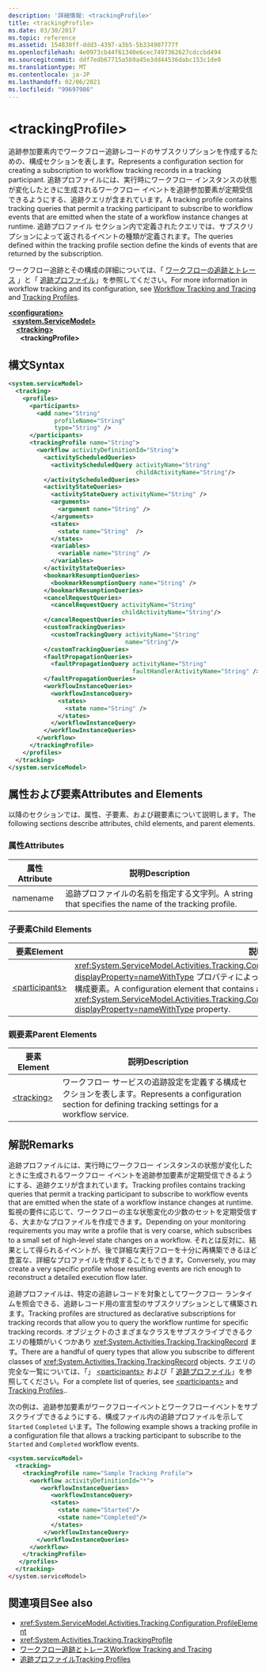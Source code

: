 ```yaml
---
description: '詳細情報: <trackingProfile>'
title: <trackingProfile>
ms.date: 03/30/2017
ms.topic: reference
ms.assetid: 154830ff-ddd3-4397-a3b5-5b334907777f
ms.openlocfilehash: 4e0973cb44f61340e6cec7497362627cdccbd494
ms.sourcegitcommit: ddf7edb67715a5b9a45e3dd44536dabc153c1de0
ms.translationtype: MT
ms.contentlocale: ja-JP
ms.lasthandoff: 02/06/2021
ms.locfileid: "99697986"
---
```

# \<trackingProfile>

<span data-ttu-id="3187a-102">追跡参加要素内でワークフロー追跡レコードのサブスクリプションを作成するための、構成セクションを表します。</span><span class="sxs-lookup"><span data-stu-id="3187a-102">Represents a configuration section for creating a subscription to workflow tracking records in a tracking participant.</span></span> <span data-ttu-id="3187a-103">追跡プロファイルには、実行時にワークフロー インスタンスの状態が変化したときに生成されるワークフロー イベントを追跡参加要素が定期受信できるようにする、追跡クエリが含まれています。</span><span class="sxs-lookup"><span data-stu-id="3187a-103">A tracking profile contains tracking queries that permit a tracking participant to subscribe to workflow events that are emitted when the state of a workflow instance changes at runtime.</span></span> <span data-ttu-id="3187a-104">追跡プロファイル セクション内で定義されたクエリでは、サブスクリプションによって返されるイベントの種類が定義されます。</span><span class="sxs-lookup"><span data-stu-id="3187a-104">The queries defined within the tracking profile section define the kinds of events that are returned by the subscription.</span></span>  
  
 <span data-ttu-id="3187a-105">ワークフロー追跡とその構成の詳細については、「 [ワークフローの追跡とトレース](../../../windows-workflow-foundation/workflow-tracking-and-tracing.md) 」と「 [追跡プロファイル](../../../windows-workflow-foundation/tracking-profiles.md)」を参照してください。</span><span class="sxs-lookup"><span data-stu-id="3187a-105">For more information in workflow tracking and its configuration, see [Workflow Tracking and Tracing](../../../windows-workflow-foundation/workflow-tracking-and-tracing.md) and [Tracking Profiles](../../../windows-workflow-foundation/tracking-profiles.md).</span></span>  
  
[**\<configuration>**](../configuration-element.md)\
&nbsp;&nbsp;[**\<system.ServiceModel>**](system-servicemodel-of-workflow.md)\
&nbsp;&nbsp;&nbsp;&nbsp;[**\<tracking>**](tracking.md)\
&nbsp;&nbsp;&nbsp;&nbsp;&nbsp;&nbsp;**\<trackingProfile>**  
  
## <a name="syntax"></a><span data-ttu-id="3187a-106">構文</span><span class="sxs-lookup"><span data-stu-id="3187a-106">Syntax</span></span>  
  
```xml  
<system.serviceModel>
  <tracking>
    <profiles>
      <participants>
        <add name="String"
             profileName="String"
             type="String" />
      </participants>
      <trackingProfile name="String">
        <workflow activityDefinitionId="String">
          <activityScheduledQueries>
            <activityScheduledQuery activityName="String"
                                    childActivityName="String"/>
          </activityScheduledQueries>
          <activityStateQueries>
            <activityStateQuery activityName="String" />
            <arguments>
              <argument name="String" />
            </arguments>
            <states>
              <state name="String"  />
            </states>
            <variables>
              <variable name="String" />
            </variables>
          </activityStateQueries>
          <bookmarkResumptionQueries>
            <bookmarkResumptionQuery name="String" />
          </bookmarkResumptionQueries>
          <cancelRequestQueries>
            <cancelRequestQuery activityName="String"
                                childActivityName="String"/>
          </cancelRequestQueries>
          <customTrackingQueries>
            <customTrackingQuery activityName="String"
                                 name="String"/>
          </customTrackingQueries>
          <faultPropagationQueries>
            <faultPropagationQuery activityName="String"
                                   faultHandlerActivityName="String" />
          </faultPropagationQueries>
          <workflowInstanceQueries>
            <workflowInstanceQuery>
              <states>
                <state name="String" />
              </states>
            </workflowInstanceQuery>
          </workflowInstanceQueries>
        </workflow>
      </trackingProfile>
    </profiles>
  </tracking>
</system.serviceModel>  
```  
  
## <a name="attributes-and-elements"></a><span data-ttu-id="3187a-107">属性および要素</span><span class="sxs-lookup"><span data-stu-id="3187a-107">Attributes and Elements</span></span>  

 <span data-ttu-id="3187a-108">以降のセクションでは、属性、子要素、および親要素について説明します。</span><span class="sxs-lookup"><span data-stu-id="3187a-108">The following sections describe attributes, child elements, and parent elements.</span></span>  
  
### <a name="attributes"></a><span data-ttu-id="3187a-109">属性</span><span class="sxs-lookup"><span data-stu-id="3187a-109">Attributes</span></span>  
  
|<span data-ttu-id="3187a-110">属性</span><span class="sxs-lookup"><span data-stu-id="3187a-110">Attribute</span></span>|<span data-ttu-id="3187a-111">説明</span><span class="sxs-lookup"><span data-stu-id="3187a-111">Description</span></span>|  
|---------------|-----------------|  
|<span data-ttu-id="3187a-112">name</span><span class="sxs-lookup"><span data-stu-id="3187a-112">name</span></span>|<span data-ttu-id="3187a-113">追跡プロファイルの名前を指定する文字列。</span><span class="sxs-lookup"><span data-stu-id="3187a-113">A string that specifies the name of the tracking profile.</span></span>|  
  
### <a name="child-elements"></a><span data-ttu-id="3187a-114">子要素</span><span class="sxs-lookup"><span data-stu-id="3187a-114">Child Elements</span></span>  
  
|<span data-ttu-id="3187a-115">要素</span><span class="sxs-lookup"><span data-stu-id="3187a-115">Element</span></span>|<span data-ttu-id="3187a-116">説明</span><span class="sxs-lookup"><span data-stu-id="3187a-116">Description</span></span>|  
|-------------|-----------------|  
|[\<participants>](participants.md)|<span data-ttu-id="3187a-117"><xref:System.ServiceModel.Activities.Tracking.Configuration.ProfileWorkflowElement.ActivityDefinitionId%2A?displayProperty=nameWithType> プロパティによって識別される特定のワークフローのすべてのクエリを格納する構成要素。</span><span class="sxs-lookup"><span data-stu-id="3187a-117">A configuration element that contains all queries for a specific workflow identified by the <xref:System.ServiceModel.Activities.Tracking.Configuration.ProfileWorkflowElement.ActivityDefinitionId%2A?displayProperty=nameWithType> property.</span></span>|  
  
### <a name="parent-elements"></a><span data-ttu-id="3187a-118">親要素</span><span class="sxs-lookup"><span data-stu-id="3187a-118">Parent Elements</span></span>  
  
|<span data-ttu-id="3187a-119">要素</span><span class="sxs-lookup"><span data-stu-id="3187a-119">Element</span></span>|<span data-ttu-id="3187a-120">説明</span><span class="sxs-lookup"><span data-stu-id="3187a-120">Description</span></span>|  
|-------------|-----------------|  
|[\<tracking>](tracking.md)|<span data-ttu-id="3187a-121">ワークフロー サービスの追跡設定を定義する構成セクションを表します。</span><span class="sxs-lookup"><span data-stu-id="3187a-121">Represents a configuration section for defining tracking settings for a workflow service.</span></span>|  
  
## <a name="remarks"></a><span data-ttu-id="3187a-122">解説</span><span class="sxs-lookup"><span data-stu-id="3187a-122">Remarks</span></span>  

 <span data-ttu-id="3187a-123">追跡プロファイルには、実行時にワークフロー インスタンスの状態が変化したときに生成されるワークフロー イベントを追跡参加要素が定期受信できるようにする、追跡クエリが含まれています。</span><span class="sxs-lookup"><span data-stu-id="3187a-123">Tracking profiles contains tracking queries that permit a tracking participant to subscribe to workflow events that are emitted when the state of a workflow instance changes at runtime.</span></span> <span data-ttu-id="3187a-124">監視の要件に応じて、ワークフローの主な状態変化の少数のセットを定期受信する、大まかなプロファイルを作成できます。</span><span class="sxs-lookup"><span data-stu-id="3187a-124">Depending on your monitoring requirements you may write a profile that is very coarse, which subscribes to a small set of high-level state changes on a workflow.</span></span> <span data-ttu-id="3187a-125">それとは反対に、結果として得られるイベントが、後で詳細な実行フローを十分に再構築できるほど豊富な、詳細なプロファイルを作成することもできます。</span><span class="sxs-lookup"><span data-stu-id="3187a-125">Conversely, you may create a very specific profile whose resulting events are rich enough to reconstruct a detailed execution flow later.</span></span>  
  
 <span data-ttu-id="3187a-126">追跡プロファイルは、特定の追跡レコードを対象としてワークフロー ランタイムを照会できる、追跡レコード用の宣言型のサブスクリプションとして構築されます。</span><span class="sxs-lookup"><span data-stu-id="3187a-126">Tracking profiles are structured as declarative subscriptions for tracking records that allow you to query the workflow runtime for specific tracking records.</span></span> <span data-ttu-id="3187a-127">オブジェクトのさまざまなクラスをサブスクライブできるクエリの種類がいくつかあり <xref:System.Activities.Tracking.TrackingRecord> ます。</span><span class="sxs-lookup"><span data-stu-id="3187a-127">There are a handful of query types that allow you subscribe to different classes of <xref:System.Activities.Tracking.TrackingRecord> objects.</span></span> <span data-ttu-id="3187a-128">クエリの完全な一覧については、「」 [\<participants>](participants.md) および「 [追跡プロファイル](../../../windows-workflow-foundation/tracking-profiles.md)」を参照してください。</span><span class="sxs-lookup"><span data-stu-id="3187a-128">For a complete list of queries, see [\<participants>](participants.md) and [Tracking Profiles](../../../windows-workflow-foundation/tracking-profiles.md)..</span></span>  
  
 <span data-ttu-id="3187a-129">次の例は、追跡参加要素がワークフローイベントとワークフローイベントをサブスクライブできるようにする、構成ファイル内の追跡プロファイルを示して `Started` `Completed` います。</span><span class="sxs-lookup"><span data-stu-id="3187a-129">The following example shows a tracking profile in a configuration file that allows a tracking participant to subscribe to the `Started` and `Completed` workflow events.</span></span>  
  
```xml  
<system.serviceModel>  
  <tracking>
    <trackingProfile name="Sample Tracking Profile">  
      <workflow activityDefinitionId="*">  
         <workflowInstanceQueries>  
            <workflowInstanceQuery>  
            <states>  
              <state name="Started"/>  
              <state name="Completed"/>  
            </states>  
          </workflowInstanceQuery>  
        </workflowInstanceQueries>  
      </workflow>  
    </trackingProfile>
   </profiles>  
  </tracking>  
</system.serviceModel>  
```  
  
## <a name="see-also"></a><span data-ttu-id="3187a-130">関連項目</span><span class="sxs-lookup"><span data-stu-id="3187a-130">See also</span></span>

- <xref:System.ServiceModel.Activities.Tracking.Configuration.ProfileElement>
- <xref:System.Activities.Tracking.TrackingProfile>
- [<span data-ttu-id="3187a-131">ワークフロー追跡とトレース</span><span class="sxs-lookup"><span data-stu-id="3187a-131">Workflow Tracking and Tracing</span></span>](../../../windows-workflow-foundation/workflow-tracking-and-tracing.md)
- [<span data-ttu-id="3187a-132">追跡プロファイル</span><span class="sxs-lookup"><span data-stu-id="3187a-132">Tracking Profiles</span></span>](../../../windows-workflow-foundation/tracking-profiles.md)
